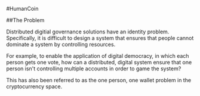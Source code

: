 #HumanCoin

##The Problem

Distributed digitial governance solutions have an identity problem. Specifically, it is difficult to design a system that ensures that people cannot dominate a system by controlling resources.

For example, to enable the application of digital democracy, in which each person gets one vote, how can a distributed, digital system ensure that one person isn't controlling multiple accounts in order to game the system?

This has also been referred to as the one person, one wallet problem in the cryptocurrency space.
